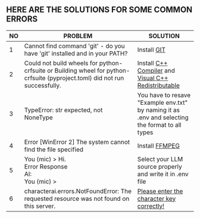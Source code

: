 ## HERE ARE THE SOLUTIONS FOR SOME COMMON ERRORS


| NO | PROBLEM   | SOLUTION  |
|----|-----------------|-----------------|
| 1  | Cannot find command 'git' - do you have 'git' installed and in your PATH?  | Install [GIT](https://git-scm.com/)      |
| 2  | Could not build wheels for python-crfsuite or Building wheel for python-crfsuite (pyproject.toml) did not run successfully.       | Install [C++ Compiler](https://sourceforge.net/projects/mingw-w64/) and [Visual C++ Redistributable](https://learn.microsoft.com/en-us/cpp/windows/latest-supported-vc-redist?view=msvc-170)      |
| 3  | TypeError: str expected, not NoneType| You have to resave "Example env.txt" by naming it as .env and selecting the format to all types     |
| 4  | Error [WinError 2] The system cannot find the file specified  | Install [FFMPEG](https://youtu.be/EyIIvctDhYc?si=0rC7SEhh9uAO9oCf)      |
| 5      | You (mic) >  Hi.<br>Error Response <br>AI: <br>You (mic) >                        | Select your LLM source properly and write it in .env file      
| 6  | characterai.errors.NotFoundError: The requested resource was not found on this server.  | [Please enter the character key correctly!](https://github.com/TumblerWarren/Virtual_Avatar_ChatBot/issues/6)      |
                     
